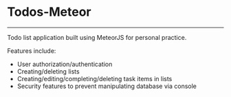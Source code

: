# Todos-Meteor

<hr>

Todo list application built using MeteorJS for personal practice.

Features include:
- User authorization/authentication
- Creating/deleting lists
- Creating/editing/completing/deleting task items in lists
- Security features to prevent manipulating database via console
